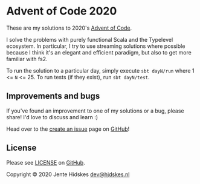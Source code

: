 # Advent of Code 2020

These are my solutions to 2020's [Advent of
Code](https://adventofcode.com/2020).

I solve the problems with purely functional Scala and the Typelevel ecosystem.
In particular, I try to use streaming solutions where possible because I think
it's an elegant and efficient paradigm, but also to get more familiar with fs2.

To run the solution to a particular day, simply execute `sbt dayN/run` where 1
<= `N` <= 25. To run tests (if they exist), run `sbt dayN/test`.

## Improvements and bugs

If you've found an improvement to one of my solutions or a bug, please share!
I'd love to discuss and learn :)

Head over to the [create an
issue](https://github.com/Hjdskes/advent-of-code-2020/issues/new) page on
[GitHub](https://github.com/Hjdskes/advent-of-code-2020)!

## License

Please see
[LICENSE](https://github.com/Hjdskes/advent-of-code-2020/blob/master/LICENSE) on
[GitHub](https://github.com/Hjdskes/advent-of-code-2020).

Copyright © 2020 Jente Hidskes <dev@hjdskes.nl>
